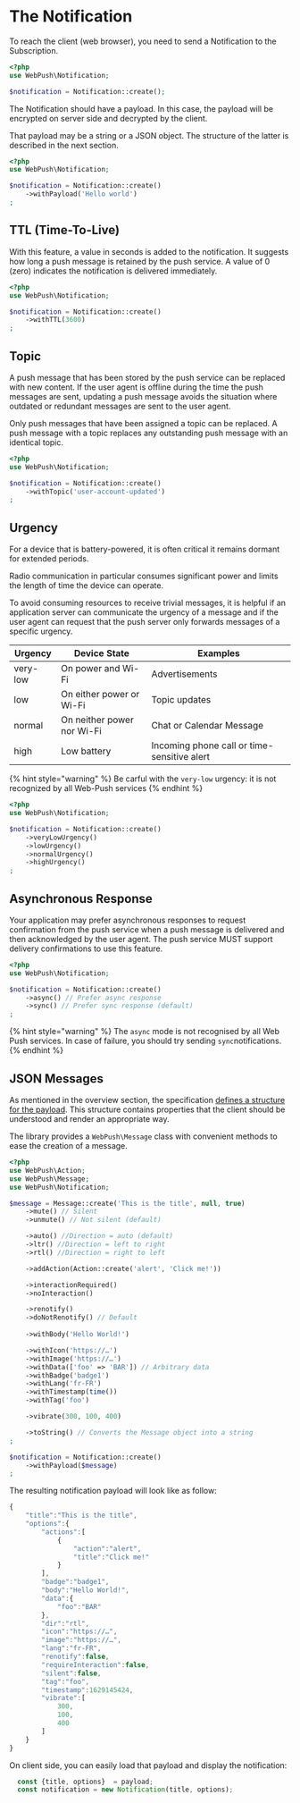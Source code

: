 # The Notification

To reach the client (web browser), you need to send a Notification to the Subscription.

```php
<?php
use WebPush\Notification;

$notification = Notification::create();
```

The Notification should have a payload. In this case, the payload will be encrypted on server side and decrypted by the client.

That payload may be a string or a JSON object. The structure of the latter is described in the next section.

```php
<?php
use WebPush\Notification;

$notification = Notification::create()
    ->withPayload('Hello world')
;
```

## TTL (Time-To-Live)

With this feature, a value in seconds is added to the notification. It suggests how long a push message is retained by the push service. A value of 0 (zero) indicates the notification is delivered immediately.

```php
<?php
use WebPush\Notification;

$notification = Notification::create()
    ->withTTL(3600)
;
```

## Topic

A push message that has been stored by the push service can be replaced with new content. If the user agent is offline during the time the push messages are sent, updating a push message avoids the situation where outdated or redundant messages are sent to the user agent.

Only push messages that have been assigned a topic can be replaced. A push message with a topic replaces any outstanding push message with an identical topic.

```php
<?php
use WebPush\Notification;

$notification = Notification::create()
    ->withTopic('user-account-updated')
;
```

## Urgency

For a device that is battery-powered, it is often critical it remains dormant for extended periods.

Radio communication in particular consumes significant power and limits the length of time the device can operate.

To avoid consuming resources to receive trivial messages, it is helpful if an application server can communicate the urgency of a message and if the user agent can request that the push server only forwards messages of a specific urgency.

| Urgency  | Device State               | Examples                                    |
| -------- | -------------------------- | ------------------------------------------- |
| very-low | On power and Wi-Fi         | Advertisements                              |
| low      | On either power or Wi-Fi   | Topic updates                               |
| normal   | On neither power nor Wi-Fi | Chat or Calendar Message                    |
| high     | Low battery                | Incoming phone call or time-sensitive alert |

{% hint style="warning" %}
Be carful with the `very-low` urgency: it is not recognized by all Web-Push services
{% endhint %}

```php
<?php
use WebPush\Notification;

$notification = Notification::create()
    ->veryLowUrgency()
    ->lowUrgency()
    ->normalUrgency()
    ->highUrgency()
;
```

## Asynchronous Response

Your application may prefer asynchronous responses to request confirmation from the push service when a push message is delivered and then acknowledged by the user agent. The push service MUST support delivery confirmations to use this feature.

```php
<?php
use WebPush\Notification;

$notification = Notification::create()
    ->async() // Prefer async response
    ->sync() // Prefer sync response (default)
;
```

{% hint style="warning" %}
The `async` mode is not recognised by all Web Push services. In case of failure, you should try sending `sync`notifications.
{% endhint %}

## JSON Messages

As mentioned in the overview section, the specification [defines a structure for the payload](https://developer.mozilla.org/en-US/docs/Web/API/Notification/Notification#parameters). This structure contains properties that the client should be understood and render an appropriate way.

The library provides a `WebPush\Message` class with convenient methods to ease the creation of a message.

```php
<?php
use WebPush\Action;
use WebPush\Message;
use WebPush\Notification;

$message = Message::create('This is the title', null, true)
    ->mute() // Silent
    ->unmute() // Not silent (default)

    ->auto() //Direction = auto (default)
    ->ltr() //Direction = left to right
    ->rtl() //Direction = right to left

    ->addAction(Action::create('alert', 'Click me!'))

    ->interactionRequired()
    ->noInteraction()

    ->renotify()
    ->doNotRenotify() // Default
    
    ->withBody('Hello World!')

    ->withIcon('https://…')
    ->withImage('https://…')
    ->withData(['foo' => 'BAR']) // Arbitrary data
    ->withBadge('badge1')
    ->withLang('fr-FR')
    ->withTimestamp(time())
    ->withTag('foo')

    ->vibrate(300, 100, 400)

    ->toString() // Converts the Message object into a string
;

$notification = Notification::create()
    ->withPayload($message)
;
```

The resulting notification payload will look like as follow:

```javascript
{
    "title":"This is the title",
    "options":{
        "actions":[
            {
                "action":"alert",
                "title":"Click me!"
            }
        ],
        "badge":"badge1",
        "body":"Hello World!",
        "data":{
            "foo":"BAR"
        },
        "dir":"rtl",
        "icon":"https://…",
        "image":"https://…",
        "lang":"fr-FR",
        "renotify":false,
        "requireInteraction":false,
        "silent":false,
        "tag":"foo",
        "timestamp":1629145424,
        "vibrate":[
            300,
            100,
            400
        ]
    }
}
```

On client side, you can easily load that payload and display the notification:

```javascript
  const {title, options}  = payload;
  const notification = new Notification(title, options);
```
